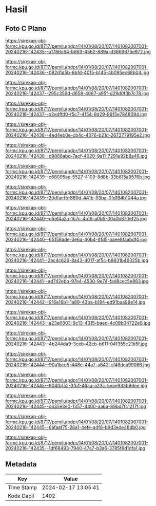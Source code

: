 # Hasil

## Foto C Plano

https://sirekap-obj-formc.kpu.go.id/8717/pemilu/pdpr/14/01/08/20/07/1401082007001-20240216-142435--a1786c64-b863-4562-889a-d3669675e972.jpg

https://sirekap-obj-formc.kpu.go.id/8717/pemilu/pdpr/14/01/08/20/07/1401082007001-20240216-142436--082d1d5b-8bfd-4015-b145-4b095ec68b04.jpg

https://sirekap-obj-formc.kpu.go.id/8717/pemilu/pdpr/14/01/08/20/07/1401082007001-20240216-142437--295c359d-d658-4067-a95f-d29d0f3b7c78.jpg

https://sirekap-obj-formc.kpu.go.id/8717/pemilu/pdpr/14/01/08/20/07/1401082007001-20240216-142437--b2edffd0-f5c7-4154-9d29-9915e7848094.jpg

https://sirekap-obj-formc.kpu.go.id/8717/pemilu/pdpr/14/01/08/20/07/1401082007001-20240216-142438--4ed4eb0e-cb4c-4076-b21d-2672779195e2.jpg

https://sirekap-obj-formc.kpu.go.id/8717/pemilu/pdpr/14/01/08/20/07/1401082007001-20240216-142438--d9868abd-7acf-4020-9a11-7291e92b8a46.jpg

https://sirekap-obj-formc.kpu.go.id/8717/pemilu/pdpr/14/01/08/20/07/1401082007001-20240216-142439--c68095ae-5527-4109-8d8b-33b815a9576b.jpg

https://sirekap-obj-formc.kpu.go.id/8717/pemilu/pdpr/14/01/08/20/07/1401082007001-20240216-142439--20dfaef5-860d-441b-93ba-0fd194b1044a.jpg

https://sirekap-obj-formc.kpu.go.id/8717/pemilu/pdpr/14/01/08/20/07/1401082007001-20240216-142440--d5ef4a2a-1b7c-4a16-a0b5-00a0b870ef25.jpg

https://sirekap-obj-formc.kpu.go.id/8717/pemilu/pdpr/14/01/08/20/07/1401082007001-20240216-142440--65158ade-3e6a-40b4-8fd5-aaee8faabdf4.jpg

https://sirekap-obj-formc.kpu.go.id/8717/pemilu/pdpr/14/01/08/20/07/1401082007001-20240216-142441--2ac4c626-8a43-4017-af5c-b8831b46325b.jpg

https://sirekap-obj-formc.kpu.go.id/8717/pemilu/pdpr/14/01/08/20/07/1401082007001-20240216-142441--ad742ebb-97e4-4530-9e74-fad8cec5e883.jpg

https://sirekap-obj-formc.kpu.go.id/8717/pemilu/pdpr/14/01/08/20/07/1401082007001-20240216-142442--916e16b1-1a89-43ba-b184-ed91baa98e14.jpg

https://sirekap-obj-formc.kpu.go.id/8717/pemilu/pdpr/14/01/08/20/07/1401082007001-20240216-142443--a23e6803-9c13-4315-baed-4c09b04722e9.jpg

https://sirekap-obj-formc.kpu.go.id/8717/pemilu/pdpr/14/01/08/20/07/1401082007001-20240216-142443--4b244da9-3ceb-42cb-b611-04f355c21b5f.jpg

https://sirekap-obj-formc.kpu.go.id/8717/pemilu/pdpr/14/01/08/20/07/1401082007001-20240216-142444--90a1bcc5-448e-44a7-a843-cf46dca99066.jpg

https://sirekap-obj-formc.kpu.go.id/8717/pemilu/pdpr/14/01/08/20/07/1401082007001-20240216-142445--904fb1a2-3fb1-46aa-a23c-5eae933b9dee.jpg

https://sirekap-obj-formc.kpu.go.id/8717/pemilu/pdpr/14/01/08/20/07/1401082007001-20240216-142445--c635e3e0-1357-4400-aa6a-89bd7fc1217f.jpg

https://sirekap-obj-formc.kpu.go.id/8717/pemilu/pdpr/14/01/08/20/07/1401082007001-20240216-142445--6afaaf75-28a1-4efe-a4f8-b9d3ede48db0.jpg

https://sirekap-obj-formc.kpu.go.id/8717/pemilu/pdpr/14/01/08/20/07/1401082007001-20240216-142435--1df68493-7940-47a7-b3a6-3785f6d1dfa1.jpg


## Metadata

| Key        | Value               |
| ---------- | ------------------- |
| Time Stamp | 2024-02-17 13:05:41 |
| Kode Dapil | 1402                |



